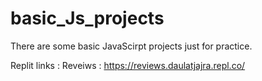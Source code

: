 # basic_Js_projects
There are some basic JavaScirpt projects just for practice. 

Replit links : 
Reveiws : https://reviews.daulatjajra.repl.co/
